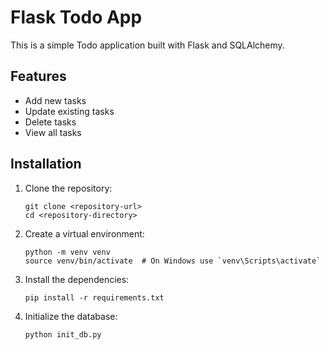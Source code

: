 # Flask Todo App

This is a simple Todo application built with Flask and SQLAlchemy.

## Features

- Add new tasks
- Update existing tasks
- Delete tasks
- View all tasks
  
## Installation

1. Clone the repository:
    ```
    git clone <repository-url>
    cd <repository-directory>
    ```

2. Create a virtual environment:
    ```
    python -m venv venv
    source venv/bin/activate  # On Windows use `venv\Scripts\activate`
    ```

3. Install the dependencies:
    ```
    pip install -r requirements.txt
    ```

4. Initialize the database:
    ```
    python init_db.py
    ```
